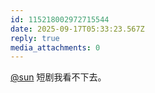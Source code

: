 ```yaml
---
id: 115218002972715544
date: 2025-09-17T05:33:23.567Z
reply: true
media_attachments: 0
---
```


[@sun](https://jiong.us/@sun) 短剧我看不下去。

